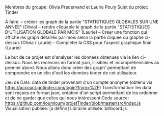 Membres du groupe: Olivia Pradervand et Laurie Pouly
Sujet du projet: Tinder

A faire:
– crééer les graph de la partie "STATISTIQUES GLOBALES SUR UNE ANNÉE" (Olivia)
– rendre cliquable le graph de la partie "STATISTIQUES D’UTILISATION GLOBALE PAR MOIS" (Laurie)
– Créer une fonction qui affiche les graph détaillés par mois selon la partie cliquée du graphe ci-dessus (Olivia / Laurie)
– Compléter la CSS pour l'aspect graphique final (Laurie)

Le but de ce projet est d'analyser les données obtenues via le lien ci-dessus. Nous les recevons en format json, illisibles et incompréhensibles au premier abord.
Nous allons donc créer des graph' permettant de comprendre en un clin d'oeil les données tinder de cet utilisateur.

Jeu de Data: data de tinder provenant d'un compte anonyme (obtenu via https://account.gotinder.com/login?from=%2F)
Transformation: les data sont reçues en format json, création d'un script permettant de les ordonner et de ne garder que celles qui nous intéressent
Code source: https://github.com/loumloum/projetTinder/blob/master/src/index.js
Visualisation publiée: [à définir]
Librairie utilisée: billboard.js




